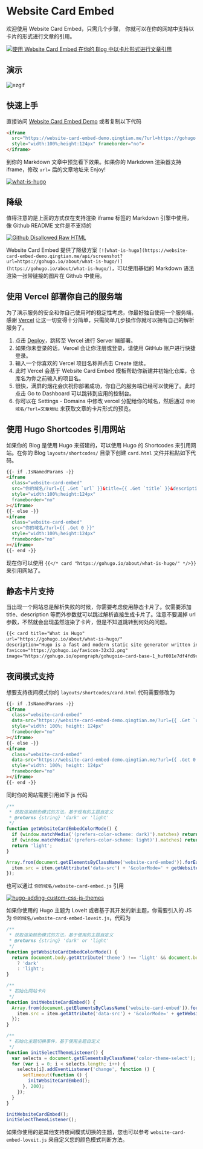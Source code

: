 # Website Card Embed

欢迎使用 Website Card Embed，只需几个步骤， 你就可以在你的网站中支持以卡片的形式进行文章的引用。

[![使用 Website Card Embed 在你的 Blog 中以卡片形式进行文章引用](https://website-card-embed.qingtian.me/api/screenshot?url=https://blog.qingtian.me/website-card-embed/)](https://blog.qingtian.me/website-card-embed/)

## 演示

![ezgif](https://cdn.jsdelivr.net/gh/Humble-Xiang/picx-images@master/geek/ezgif.7dedemoeu9o0.gif)

## 快速上手

直接访问 [Website Card Embed Demo](https://website-card-embed-demo.qingtian.me/?url=https://gohugo.io/about/what-is-hugo/) 或者复制以下代码

```md
<iframe 
  src="https://website-card-embed-demo.qingtian.me/?url=https://gohugo.io/about/what-is-hugo/" 
  style="width:100%;height:124px" frameborder="no">
</iframe>
```

到你的 Markdown 文章中预览看下效果。如果你的 Markdown 渲染器支持 iframe，修改 `url=` 后的文章地址来 Enjoy!

[![what-is-hugo](https://website-card-embed.qingtian.me/api/screenshot?url=https://gohugo.io/about/what-is-hugo/)](https://gohugo.io/about/what-is-hugo/)

## 降级

值得注意的是上面的方式仅在支持渲染 iframe 标签的 Markdown 引擎中使用，像 Github README 文件是不支持的

[![Github Disallowed Raw HTML](https://website-card-embed.qingtian.me/api/screenshot?url=https://github.github.com/gfm/#disallowed-raw-html-extension-)](https://github.github.com/gfm/#disallowed-raw-html-extension-)

Website Card Embed 提供了降级方案 `[![what-is-hugo](https://website-card-embed-demo.qingtian.me/api/screenshot?url=https://gohugo.io/about/what-is-hugo/)](https://gohugo.io/about/what-is-hugo/)`，可以使用基础的 Markdown 语法渲染一张带链接的图片在 Github 中使用。

## 使用 Vercel 部署你自己的服务端

为了演示服务的安全和你自己使用时的稳定性考虑，你最好独自使用一个服务端，感谢 [Vercel](https://vercel.com/docs) 让这一切变得十分简单，只需简单几步操作你就可以拥有自己的解析服务了。

1. 点击 [Deploy](https://vercel.com/import/project?template=https://github.com/Humble-Xiang/website-card-embed)，跳转至 Vercel 进行 Server 端部署。
2. 如果你未登录的话，Vercel 会让你注册或登录，请使用 GitHub 账户进行快捷登录。
3. 输入一个你喜欢的 Vercel 项目名称并点击 Create 继续。
4. 此时 Vercel 会基于 Website Card Embed 模板帮助你新建并初始化仓库，仓库名为你之前输入的项目名。
5. 很快，满屏的烟花会庆祝你部署成功，你自己的服务端已经可以使用了。此时点击 Go to Dashboard 可以跳转到应用的控制台。
6. 你可以在 Settings - Domains 中修改 vercel 分配给你的域名，然后通过 `你的域名/?url=文章地址` 来获取文章的卡片形式的预览。

## 使用 Hugo Shortcodes 引用网站

如果你的 Blog 是使用 Hugo 来搭建的，可以使用 Hugo 的 Shortcodes 来引用网站。在你的 Blog `layouts/shortcodes/` 目录下创建 `card.html` 文件并粘贴如下代码。

```html
{{- if .IsNamedParams -}}
<iframe
  class="website-card-embed"
  src="你的域名/?url={{ .Get `url` }}&title={{ .Get `title` }}&description={{ .Get `description` }}&image={{ .Get `image` }}&favicon={{ .Get `favicon` }}"
  style="width:100%;height:124px"
  frameborder="no"
></iframe>
{{- else -}}
<iframe
  class="website-card-embed"
  src="你的域名/?url={{ .Get 0 }}"
  style="width:100%;height:124px"
  frameborder="no"
></iframe>
{{- end -}}
```

现在你可以使用 `{{</* card "https://gohugo.io/about/what-is-hugo/" */>}}` 来引用网站了。

## 静态卡片支持

当出现一个网站总是解析失败的时候，你需要考虑使用静态卡片了。仅需要添加 title、description 等而外参数就可以跳过解析直接生成卡片了。注意不要漏掉 url 参数，不然就会出现虽然渲染了卡片，但是不知道跳转到何处的问题。

```md
{{< card title="What is Hugo"
url="https://gohugo.io/about/what-is-hugo/"
description="Hugo is a fast and modern static site generator written in Go, and designed to make website creation fun again."
favicon="https://gohugo.io/favicon-32x32.png"
image="https://gohugo.io/opengraph/gohugoio-card-base-1_huf001e7df4fd9c00c4355abac7d4ca455_242906_filter_11180610884299235099.png" >}}
```

## 夜间模式支持

想要支持夜间模式你的 `layouts/shortcodes/card.html` 代码需要修改为

```html
{{- if .IsNamedParams -}}
<iframe
  class="website-card-embed"
  data-src="https://website-card-embed-demo.qingtian.me/?url={{ .Get `url` }}&title={{ .Get `title` }}&description={{ .Get `description` }}&image={{ .Get `image` }}&favicon={{ .Get `favicon` }}"
  style="width: 100%; height: 124px"
  frameborder="no"
></iframe>
{{- else -}}
<iframe
  class="website-card-embed"
  data-src="https://website-card-embed-demo.qingtian.me/?url={{ .Get 0 }}"
  style="width: 100%; height: 124px"
  frameborder="no"
></iframe>
{{- end -}}
```

同时你的网站需要引用如下 js 代码

```js
/**
 * 获取渲染颜色模式的方法，基于现有的主题自定义
 * @returns {string} 'dark' or 'light'
 */
function getWebsiteCardEmbedColorMode() {
  if (window.matchMedia('(prefers-color-scheme: dark)').matches) return 'dark';
  if (window.matchMedia('(prefers-color-scheme: light)').matches) return 'light';
  return 'light';
}

Array.from(document.getElementsByClassName('website-card-embed')).forEach(function (item) {
  item.src = item.getAttribute('data-src') + '&colorMode=' + getWebsiteCardEmbedColorMode();
});
```

也可以通过 `你的域名/website-card-embed.js` 引用

[![hugo-adding-custom-css-js-themes](https://website-card-embed.qingtian.me/api/screenshot?url=https://mcneilcode.com/post/web/hugo/hugo-adding-custom-css-js-themes/)](https://mcneilcode.com/post/web/hugo/hugo-adding-custom-css-js-themes/)

如果你使用的 Hugo 主题为 LoveIt 或者基于其开发的新主题，你需要引入的 JS 为 `你的域名/website-card-embed-loveit.js`，代码为

```js
/**
 * 获取渲染颜色模式的方法，基于使用的主题自定义
 * @returns {string} 'dark' or 'light'
 */
function getWebsiteCardEmbedColorMode() {
  return document.body.getAttribute('theme') !== 'light' && document.body.getAttribute('theme') !== 'white'
    ? 'dark'
    : 'light';
}

/**
 * 初始化网站卡片
 */
function initWebsiteCardEmbed() {
  Array.from(document.getElementsByClassName('website-card-embed')).forEach(function (item) {
    item.src = item.getAttribute('data-src') + '&colorMode=' + getWebsiteCardEmbedColorMode();
  });
}

/**
 * 初始化主题切换事件，基于使用主题自定义
 */
function initSelectThemeListener() {
  var selects = document.getElementsByClassName('color-theme-select');
  for (var i = 0; i < selects.length; i++) {
    selects[i].addEventListener('change', function () {
      setTimeout(function () {
        initWebsiteCardEmbed();
      }, 200);
    });
  }
}

initWebsiteCardEmbed();
initSelectThemeListener();
```

如果你使用的是其他支持夜间模式切换的主题，您也可以参考 `website-card-embed-loveit.js` 来自定义您的颜色模式判断方法。
